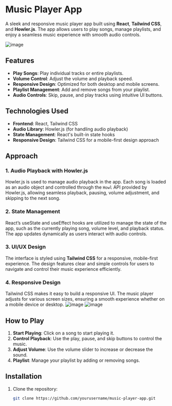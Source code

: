 # Music Player App

A sleek and responsive music player app built using **React**, **Tailwind CSS**, and **Howler.js**. The app allows users to play songs, manage playlists, and enjoy a seamless music experience with smooth audio controls.

![image](https://github.com/user-attachments/assets/a80b15a9-e318-43f0-9d14-b725145f4530)


## Features

- **Play Songs**: Play individual tracks or entire playlists.
- **Volume Control**: Adjust the volume and playback speed.
- **Responsive Design**: Optimized for both desktop and mobile screens.
- **Playlist Management**: Add and remove songs from your playlist.
- **Audio Controls**: Skip, pause, and play tracks using intuitive UI buttons.

## Technologies Used

- **Frontend**: React, Tailwind CSS
- **Audio Library**: Howler.js (for handling audio playback)
- **State Management**: React's built-in state hooks
- **Responsive Design**: Tailwind CSS for a mobile-first design approach

## Approach

### 1. **Audio Playback with Howler.js**

Howler.js is used to manage audio playback in the app. Each song is loaded as an audio object and controlled through the `Howl` API provided by Howler.js, allowing seamless playback, pausing, volume adjustment, and skipping to the next song.

### 2. **State Management**

React’s useState and useEffect hooks are utilized to manage the state of the app, such as the currently playing song, volume level, and playback status. The app updates dynamically as users interact with audio controls.

### 3. **UI/UX Design**

The interface is styled using **Tailwind CSS** for a responsive, mobile-first experience. The design features clear and simple controls for users to navigate and control their music experience efficiently.

### 4. **Responsive Design**

Tailwind CSS makes it easy to build a responsive UI. The music player adjusts for various screen sizes, ensuring a smooth experience whether on a mobile device or desktop.
![image](https://github.com/user-attachments/assets/0ec01f7f-e34c-46bc-b85f-22330a3d2ab7)
![image](https://github.com/user-attachments/assets/db64eef8-218b-4026-9056-6d85bf684b0d)

## How to Play

1. **Start Playing**: Click on a song to start playing it.
2. **Control Playback**: Use the play, pause, and skip buttons to control the music.
3. **Adjust Volume**: Use the volume slider to increase or decrease the sound.
4. **Playlist**: Manage your playlist by adding or removing songs.

## Installation

1. Clone the repository:
   ```bash
   git clone https://github.com/yourusername/music-player-app.git
